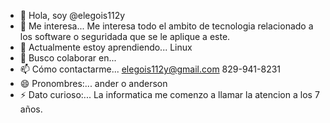 - 👋 Hola, soy @elegois112y
- 👀 Me interesa...
  Me interesa todo el ambito de tecnologia relacionado a los software o seguridada que se le aplique a este.
- 🌱 Actualmente estoy aprendiendo...
  Linux
- 💞️ Busco colaborar en...
- 📫 Cómo contactarme...
  elegois112y@gmail.com
  829-941-8231
- 😄 Pronombres:...
  ander o anderson
- ⚡ Dato curioso:...
  La informatica me comenzo a llamar la atencion a los 7 años.

